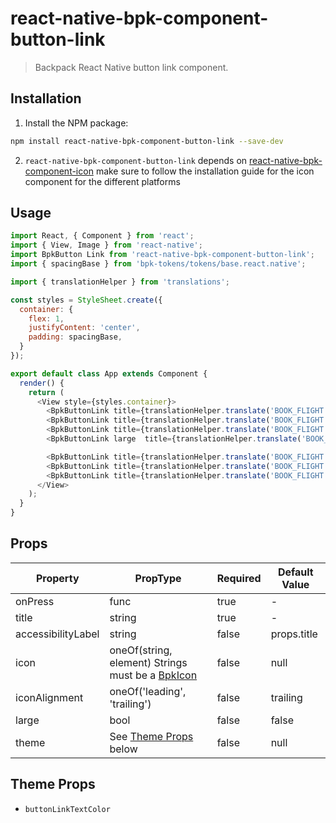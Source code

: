 # react-native-bpk-component-button-link

> Backpack React Native button link component.

## Installation

1. Install the NPM package:
```sh
npm install react-native-bpk-component-button-link --save-dev
```

2. `react-native-bpk-component-button-link` depends on [react-native-bpk-component-icon](https://www.npmjs.com/package/react-native-bpk-component-icon) make sure to follow the installation guide for the icon component for the different platforms

## Usage

```js
import React, { Component } from 'react';
import { View, Image } from 'react-native';
import BpkButton Link from 'react-native-bpk-component-button-link';
import { spacingBase } from 'bpk-tokens/tokens/base.react.native';

import { translationHelper } from 'translations';

const styles = StyleSheet.create({
  container: {
    flex: 1,
    justifyContent: 'center',
    padding: spacingBase,
  }
});

export default class App extends Component {
  render() {
    return (
      <View style={styles.container}>
        <BpkButtonLink title={translationHelper.translate('BOOK_FLIGHT')} onPress={() => {}} />
        <BpkButtonLink title={translationHelper.translate('BOOK_FLIGHT')} onPress={() => {}} />
        <BpkButtonLink title={translationHelper.translate('BOOK_FLIGHT')} onPress={() => {}} />
        <BpkButtonLink large  title={translationHelper.translate('BOOK_FLIGHT')} onPress={() => {}} />

        <BpkButtonLink title={translationHelper.translate('BOOK_FLIGHT')} icon="baggage" onPress={() => {}} />
        <BpkButtonLink title={translationHelper.translate('BOOK_FLIGHT')} icon="baggage" iconAlignment="leading" onPress={() => {}} />
        <BpkButtonLink title={translationHelper.translate('BOOK_FLIGHT')} icon="baggage" iconOnly onPress={() => {}} />
      </View>
    );
  }
}
```

## Props

| Property              | PropType                                                                  | Required | Default Value |
| --------------------- | ------------------------------------------------------------------------- | -------- | ------------- |
| onPress               | func                                                                      | true     | -             |
| title                 | string                                                                    | true     | -             |
| accessibilityLabel    | string                                                                    | false    | props.title   |
| icon                  | oneOf(string, element) Strings must be a [BpkIcon](/components/web/icons) | false    | null          |
| iconAlignment         | oneOf('leading', 'trailing')                                              | false    | trailing      |
| large                 | bool                                                                      | false    | false         |
| theme                 | See [Theme Props](#theme-props) below                                     | false    | null          |

## Theme Props

* `buttonLinkTextColor`
